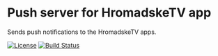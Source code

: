 # Push server for HromadskeTV app

Sends push notifications to the HromadskeTV apps.

[![License](https://poser.pugx.org/mcfedr/hrompushserver/license.png)](https://packagist.org/packages/mcfedr/hrompushserver)
[![Build Status](https://travis-ci.org/mcfedr/hrompushserver.svg?branch=master)](https://travis-ci.org/mcfedr/hrompushserver)
